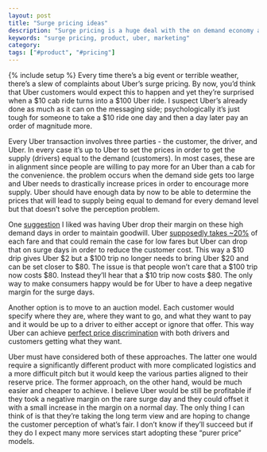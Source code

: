 ```yaml
---
layout: post
title: "Surge pricing ideas"
description: "Surge pricing is a huge deal with the on demand economy and I wanted to share some of my thoughts."
keywords: "surge pricing, product, uber, marketing"
category:
tags: ["#product", "#pricing"]
---
```

{% include setup %}
Every time there’s a big event or terrible weather, there’s a slew of complaints about Uber’s surge pricing. By now, you’d think that Uber customers would expect this to happen and yet they’re surprised when a $10 cab ride turns into a $100 Uber ride. I suspect Uber’s already done as much as it can on the messaging side; psychologically it’s just tough for someone to take a $10 ride one day and then a day later pay an order of magnitude more.

Every Uber transaction involves three parties - the customer, the driver, and Uber. In every case it’s up to Uber to set the prices in order to get the supply (drivers) equal to the demand (customers). In most cases, these are in alignment since people are willing to pay more for an Uber than a cab for the convenience. the problem occurs when the demand side gets too large and Uber needs to drastically increase prices in order to encourage more supply. Uber should have enough data by now to be able to determine the prices that will lead to supply being equal to demand for every demand level but that doesn’t solve the perception problem.

One <a href="http://continuations.com/post/70483387053/some-thoughts-on-surge-pricing#comment-1170534784" target="_blank">suggestion</a> I liked was having Uber drop their margin on these high demand days in order to maintain goodwill. Uber <a href="http://www.quora.com/Uber-1/What-percentage-cut-does-Uber-take-from-the-total-fare-cost-of-a-ride" target="_blank">supposedly takes ~20%</a> of each fare and that could remain the case for low fares but Uber can drop that on surge days in order to reduce the customer cost. This way a $10 drip gives Uber $2 but a $100 trip no longer needs to bring Uber $20 and can be set closer to $80. The issue is that people won’t care that a $100 trip now costs $80. Instead they’ll hear that a $10 trip now costs $80. The only way to make consumers happy would be for Uber to have a deep negative margin for the surge days.

Another option is to move to an auction model. Each customer would specify where they are, where they want to go, and what they want to pay and it would be up to a driver to either accept or ignore that offer. This way Uber can achieve <a href="https://en.wikipedia.org/wiki/Price_discrimination" target="_blank">perfect price discrimination</a> with both drivers and customers getting what they want.

Uber must have considered both of these approaches. The latter one would require a significantly different product with more complicated logistics and a more difficult pitch but it would keep the various parties aligned to their reserve price. The former approach, on the other hand, would be much easier and cheaper to achieve. I believe Uber would be still be profitable if they took a negative margin on the rare surge day and they could offset it with a small increase in the margin on a normal day. The only thing I can think of is that they’re taking the long term view and are hoping to change the customer perception of what’s fair. I don’t know if they’ll succeed but if they do I expect many more services start adopting these “purer price” models.